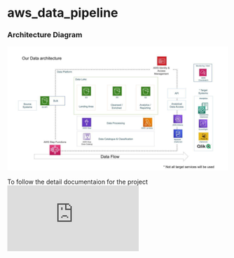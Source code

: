 # aws_data_pipeline

### Architecture Diagram

![Architecture diagram](https://github.com/zubairkhatti/aws_data_pipeline/blob/main/architecture.jpeg)

To follow the detail documentaion for the project 
![click here](https://github.com/zubairkhatti/aws_data_pipeline/blob/main/project_detail_documentation.pdf)